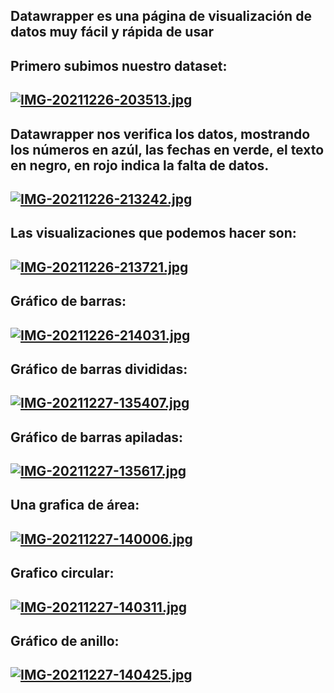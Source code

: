 ## Datawrapper es una página de visualización de datos muy fácil y rápida de usar
## Primero subimos nuestro dataset: 
## [![IMG-20211226-203513.jpg](https://i.postimg.cc/Pf4GF3Kd/IMG-20211226-203513.jpg)](https://postimg.cc/MXvrnYhL)

## Datawrapper nos verifica los datos, mostrando los números en azúl, las fechas en verde, el texto en negro, en rojo indica la falta de datos.
## [![IMG-20211226-213242.jpg](https://i.postimg.cc/nLL6LNy2/IMG-20211226-213242.jpg)](https://postimg.cc/dhzWHNtZ)

## Las visualizaciones que podemos hacer son:
## [![IMG-20211226-213721.jpg](https://i.postimg.cc/59pt0QkS/IMG-20211226-213721.jpg)](https://postimg.cc/V5rwZvwJ)

## Gráfico de barras:
## [![IMG-20211226-214031.jpg](https://i.postimg.cc/0jdfDdFn/IMG-20211226-214031.jpg)](https://postimg.cc/bSrkjbzS)

## Gráfico de barras divididas:
## [![IMG-20211227-135407.jpg](https://i.postimg.cc/K8TbbJL8/IMG-20211227-135407.jpg)](https://postimg.cc/cvd2M7Xp)

## Gráfico de barras apiladas:
## [![IMG-20211227-135617.jpg](https://i.postimg.cc/4dP75JNq/IMG-20211227-135617.jpg)](https://postimg.cc/9R4QXH9Y)

## Una grafica de área:
## [![IMG-20211227-140006.jpg](https://i.postimg.cc/ydxgvMgN/IMG-20211227-140006.jpg)](https://postimg.cc/ZBk5qDLk)

## Grafico circular:
## [![IMG-20211227-140311.jpg](https://i.postimg.cc/x1WNtxGG/IMG-20211227-140311.jpg)](https://postimg.cc/LJ3ssVbh)

## Gráfico de anillo: 
## [![IMG-20211227-140425.jpg](https://i.postimg.cc/x1KNpG6W/IMG-20211227-140425.jpg)](https://postimg.cc/PC5qPDs4)
